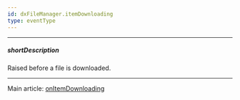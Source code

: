 ```yaml
---
id: dxFileManager.itemDownloading
type: eventType
---
```

---
##### shortDescription
Raised before a file is downloaded.

---
Main article: [onItemDownloading](/api-reference/10%20UI%20Components/dxFileManager/1%20Configuration/onItemDownloading.md '/Documentation/ApiReference/UI_Components/dxFileManager/Configuration/#onItemDownloading')